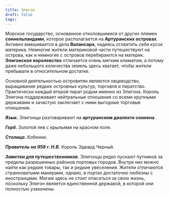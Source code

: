 ```yaml
---
title: Элигон
draft: false
tags:
---
```

Морское государство, основанное отколовшимися от других племен **соннельландами**, которое располагается на **Артуранских островах**. Активно вмешивается в дела **Валансара**, надеясь отхватить себе кусок материка. Немногие жители материковой части путешествуют на острова, как и немногие с островов перебираются на материк. **Элигонское королевство** отличается очень мягким климатом, а потому даже небольшого количества земель здесь хватает, чтобы жители пребывали в относительном достатке.

Основной деятельностью островитян являются овцеводство, выращивание редких островных культур, торговля и пиратство. Практически каждый второй пират родом именно из Элигона. Король Элигона поддерживает нейтральные отношения со всеми крупными державами и зачастую заключает с ними выгодные торговые отношения.

***Язык.*** Элигонцы разговаривают на **артуранском диалекте соннена**.

***Герб.*** Золотой лев с крыльями на красном поле.

***Столица.*** Кобенни.

***Правитель на 958 г. Н.В.*** Король Эдвард Черный.

***Заметки для путешественников.*** Элигонцы редко пускают путников за пределы разрешенных районов портовых городов. Внутри них можно найти как редкие товары, так и редкие увеселения. Жители отличаются странноватыми манерами, однако, в портах достаточно любезны с иностранцами. Магам здесь не стоит опасаться за свою жизнь, поскольку Элигон является единственной державой, в которой они полностью узаконены.
 
